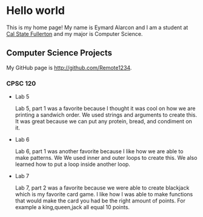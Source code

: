 # Hello world

This is my home page! My name is Eymard Alarcon and I am a student at [Cal State Fullerton](http://www.fullerton.edu/) and my major is Computer Science.

## Computer Science Projects

My GitHub page is http://github.com/Remote1234.

### CPSC 120

* Lab 5 

    Lab 5, part 1 was a favorite because I thought it was cool on how we are printing
    a sandwich order. We used strings and arguments to create this. It was great because we can put any protein, bread, and condiment on it.

* Lab 6

    Lab 6, part 1 was another favorite because I like how we are able to make patterns. We
    We used inner and outer loops to create this. We also learned how to put a loop inside another loop.

* Lab 7

    Lab 7, part 2 was a favorite because we were able to create blackjack which is my favorite card game. I like how I was able to make functions that would make the card you had be the right amount of points. For example a king,queen,jack all equal 10 points.